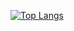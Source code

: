 [![Top Langs](https://github-readme-stats.vercel.app/api/top-langs/?username=almeidaerica&layout=compact)](https://github.com/anuraghazra/github-readme-stats)
